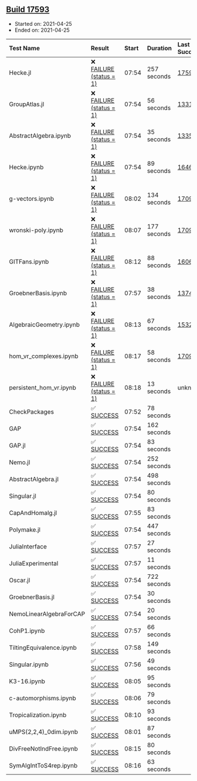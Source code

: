 ## [Build 17593](https://oscarci.mathematik.uni-kl.de/job/oscar/17593/)

* Started on: 2021-04-25
* Ended on: 2021-04-25

| Test Name    | Result | Start | Duration | Last Success | First Failure |
|:-------------|:-------|:------|:---------|:-------------|:--------------|
| Hecke.jl | ❌ [FAILURE (status = 1)](https://oscarci.mathematik.uni-kl.de/job/oscar/17593/artifact/logs/build-17593/Hecke.jl.log) | 07:54 | 257 seconds | [17592](https://oscarci.mathematik.uni-kl.de/job/oscar/17592/) | [17593](https://oscarci.mathematik.uni-kl.de/job/oscar/17593/) |
| GroupAtlas.jl | ❌ [FAILURE (status = 1)](https://oscarci.mathematik.uni-kl.de/job/oscar/17593/artifact/logs/build-17593/GroupAtlas.jl.log) | 07:54 | 56 seconds | [13311](https://oscarci.mathematik.uni-kl.de/job/oscar/13311/) | [13312](https://oscarci.mathematik.uni-kl.de/job/oscar/13312/) |
| AbstractAlgebra.ipynb | ❌ [FAILURE (status = 1)](https://oscarci.mathematik.uni-kl.de/job/oscar/17593/artifact/logs/build-17593/AbstractAlgebra.ipynb.log) | 07:54 | 35 seconds | [13355](https://oscarci.mathematik.uni-kl.de/job/oscar/13355/) | [13356](https://oscarci.mathematik.uni-kl.de/job/oscar/13356/) |
| Hecke.ipynb | ❌ [FAILURE (status = 1)](https://oscarci.mathematik.uni-kl.de/job/oscar/17593/artifact/logs/build-17593/Hecke.ipynb.log) | 07:54 | 89 seconds | [16463](https://oscarci.mathematik.uni-kl.de/job/oscar/16463/) | [16464](https://oscarci.mathematik.uni-kl.de/job/oscar/16464/) |
| g-vectors.ipynb | ❌ [FAILURE (status = 1)](https://oscarci.mathematik.uni-kl.de/job/oscar/17593/artifact/logs/build-17593/g-vectors.ipynb.log) | 08:02 | 134 seconds | [17099](https://oscarci.mathematik.uni-kl.de/job/oscar/17099/) | [17100](https://oscarci.mathematik.uni-kl.de/job/oscar/17100/) |
| wronski-poly.ipynb | ❌ [FAILURE (status = 1)](https://oscarci.mathematik.uni-kl.de/job/oscar/17593/artifact/logs/build-17593/wronski-poly.ipynb.log) | 08:07 | 177 seconds | [17098](https://oscarci.mathematik.uni-kl.de/job/oscar/17098/) | [17099](https://oscarci.mathematik.uni-kl.de/job/oscar/17099/) |
| GITFans.ipynb | ❌ [FAILURE (status = 1)](https://oscarci.mathematik.uni-kl.de/job/oscar/17593/artifact/logs/build-17593/GITFans.ipynb.log) | 08:12 | 88 seconds | [16068](https://oscarci.mathematik.uni-kl.de/job/oscar/16068/) | [16069](https://oscarci.mathematik.uni-kl.de/job/oscar/16069/) |
| GroebnerBasis.ipynb | ❌ [FAILURE (status = 1)](https://oscarci.mathematik.uni-kl.de/job/oscar/17593/artifact/logs/build-17593/GroebnerBasis.ipynb.log) | 07:57 | 38 seconds | [13748](https://oscarci.mathematik.uni-kl.de/job/oscar/13748/) | [13749](https://oscarci.mathematik.uni-kl.de/job/oscar/13749/) |
| AlgebraicGeometry.ipynb | ❌ [FAILURE (status = 1)](https://oscarci.mathematik.uni-kl.de/job/oscar/17593/artifact/logs/build-17593/AlgebraicGeometry.ipynb.log) | 08:13 | 67 seconds | [15322](https://oscarci.mathematik.uni-kl.de/job/oscar/15322/) | [15323](https://oscarci.mathematik.uni-kl.de/job/oscar/15323/) |
| hom_vr_complexes.ipynb | ❌ [FAILURE (status = 1)](https://oscarci.mathematik.uni-kl.de/job/oscar/17593/artifact/logs/build-17593/hom_vr_complexes.ipynb.log) | 08:17 | 58 seconds | [17099](https://oscarci.mathematik.uni-kl.de/job/oscar/17099/) | [17100](https://oscarci.mathematik.uni-kl.de/job/oscar/17100/) |
| persistent_hom_vr.ipynb | ❌ [FAILURE (status = 1)](https://oscarci.mathematik.uni-kl.de/job/oscar/17593/artifact/logs/build-17593/persistent_hom_vr.ipynb.log) | 08:18 | 13 seconds | unknown | unknown |
| CheckPackages | ✅ [SUCCESS](https://oscarci.mathematik.uni-kl.de/job/oscar/17593/artifact/logs/build-17593/CheckPackages.log) | 07:52 | 78 seconds |  |  |
| GAP | ✅ [SUCCESS](https://oscarci.mathematik.uni-kl.de/job/oscar/17593/artifact/logs/build-17593/GAP.log) | 07:54 | 162 seconds |  |  |
| GAP.jl | ✅ [SUCCESS](https://oscarci.mathematik.uni-kl.de/job/oscar/17593/artifact/logs/build-17593/GAP.jl.log) | 07:54 | 83 seconds |  |  |
| Nemo.jl | ✅ [SUCCESS](https://oscarci.mathematik.uni-kl.de/job/oscar/17593/artifact/logs/build-17593/Nemo.jl.log) | 07:54 | 252 seconds |  |  |
| AbstractAlgebra.jl | ✅ [SUCCESS](https://oscarci.mathematik.uni-kl.de/job/oscar/17593/artifact/logs/build-17593/AbstractAlgebra.jl.log) | 07:54 | 498 seconds |  |  |
| Singular.jl | ✅ [SUCCESS](https://oscarci.mathematik.uni-kl.de/job/oscar/17593/artifact/logs/build-17593/Singular.jl.log) | 07:54 | 80 seconds |  |  |
| CapAndHomalg.jl | ✅ [SUCCESS](https://oscarci.mathematik.uni-kl.de/job/oscar/17593/artifact/logs/build-17593/CapAndHomalg.jl.log) | 07:55 | 83 seconds |  |  |
| Polymake.jl | ✅ [SUCCESS](https://oscarci.mathematik.uni-kl.de/job/oscar/17593/artifact/logs/build-17593/Polymake.jl.log) | 07:54 | 447 seconds |  |  |
| JuliaInterface | ✅ [SUCCESS](https://oscarci.mathematik.uni-kl.de/job/oscar/17593/artifact/logs/build-17593/JuliaInterface.log) | 07:57 | 27 seconds |  |  |
| JuliaExperimental | ✅ [SUCCESS](https://oscarci.mathematik.uni-kl.de/job/oscar/17593/artifact/logs/build-17593/JuliaExperimental.log) | 07:57 | 11 seconds |  |  |
| Oscar.jl | ✅ [SUCCESS](https://oscarci.mathematik.uni-kl.de/job/oscar/17593/artifact/logs/build-17593/Oscar.jl.log) | 07:54 | 722 seconds |  |  |
| GroebnerBasis.jl | ✅ [SUCCESS](https://oscarci.mathematik.uni-kl.de/job/oscar/17593/artifact/logs/build-17593/GroebnerBasis.jl.log) | 07:54 | 30 seconds |  |  |
| NemoLinearAlgebraForCAP | ✅ [SUCCESS](https://oscarci.mathematik.uni-kl.de/job/oscar/17593/artifact/logs/build-17593/NemoLinearAlgebraForCAP.log) | 07:54 | 20 seconds |  |  |
| CohP1.ipynb | ✅ [SUCCESS](https://oscarci.mathematik.uni-kl.de/job/oscar/17593/artifact/logs/build-17593/CohP1.ipynb.log) | 07:57 | 66 seconds |  |  |
| TiltingEquivalence.ipynb | ✅ [SUCCESS](https://oscarci.mathematik.uni-kl.de/job/oscar/17593/artifact/logs/build-17593/TiltingEquivalence.ipynb.log) | 07:58 | 149 seconds |  |  |
| Singular.ipynb | ✅ [SUCCESS](https://oscarci.mathematik.uni-kl.de/job/oscar/17593/artifact/logs/build-17593/Singular.ipynb.log) | 07:56 | 49 seconds |  |  |
| K3-16.ipynb | ✅ [SUCCESS](https://oscarci.mathematik.uni-kl.de/job/oscar/17593/artifact/logs/build-17593/K3-16.ipynb.log) | 08:05 | 95 seconds |  |  |
| c-automorphisms.ipynb | ✅ [SUCCESS](https://oscarci.mathematik.uni-kl.de/job/oscar/17593/artifact/logs/build-17593/c-automorphisms.ipynb.log) | 08:06 | 79 seconds |  |  |
| Tropicalization.ipynb | ✅ [SUCCESS](https://oscarci.mathematik.uni-kl.de/job/oscar/17593/artifact/logs/build-17593/Tropicalization.ipynb.log) | 08:10 | 93 seconds |  |  |
| uMPS(2,2,4)_0dim.ipynb | ✅ [SUCCESS](https://oscarci.mathematik.uni-kl.de/job/oscar/17593/artifact/logs/build-17593/uMPS-2-2-4-_0dim.ipynb.log) | 08:01 | 87 seconds |  |  |
| DivFreeNotIndFree.ipynb | ✅ [SUCCESS](https://oscarci.mathematik.uni-kl.de/job/oscar/17593/artifact/logs/build-17593/DivFreeNotIndFree.ipynb.log) | 08:15 | 80 seconds |  |  |
| SymAlgIntToS4rep.ipynb | ✅ [SUCCESS](https://oscarci.mathematik.uni-kl.de/job/oscar/17593/artifact/logs/build-17593/SymAlgIntToS4rep.ipynb.log) | 08:16 | 63 seconds |  |  |
